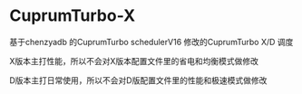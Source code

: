 # CuprumTurbo-X
基于chenzyadb 的CuprumTurbo schedulerV16 修改的CuprumTurbo X/D 调度

X版本主打性能，所以不会对X版本配置文件里的省电和均衡模式做修改

D版本主打日常使用，所以不会对D版配置文件里的性能和极速模式做修改
